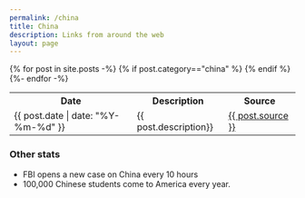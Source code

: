 ```yaml
---
permalink: /china
title: China
description: Links from around the web
layout: page
---
```


<table style="width:100%">
  <tr>
    <th>Date</th>
    <th>Description</th>
    <th>Source</th>
  </tr>
  {% for post in site.posts -%}
  {% if post.category=="china" %}
  <tr>
    <td>{{ post.date | date: "%Y-%m-%d" }}</td>
    <td>{{ post.description}}</td>
    <td><a href="{{ post.source_url}}">{{ post.source }}</a></td>
  </tr>
{% endif %}
{%- endfor -%}

</table>

### Other stats

- FBI opens a new case on China every 10 hours
- 100,000 Chinese students come to America every year.
